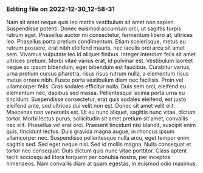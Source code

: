 

### Editing file on 2022-12-30_12-58-31

Nam sit amet neque quis leo mattis vestibulum sit amet non sapien. Suspendisse potenti. Donec euismod accumsan orci, ut sagittis turpis rutrum eget. Phasellus auctor mi consectetur, fermentum libero at, ultrices leo. Phasellus porta pretium condimentum. Etiam scelerisque, metus eu rutrum posuere, erat nibh eleifend mauris, nec iaculis orci arcu sit amet sem. Vivamus vulputate leo id aliquet finibus. Integer interdum felis sit amet ultrices pretium. Morbi vitae varius erat, id pulvinar est. Vestibulum laoreet neque ac ipsum bibendum, eget bibendum est faucibus. Curabitur varius, urna pretium cursus pharetra, risus risus rutrum nulla, a elementum risus metus ornare nibh. Fusce porta vestibulum diam nec facilisis. Proin vel ullamcorper felis. Cras sodales efficitur nulla.
Duis sem orci, eleifend eu elementum nec, dapibus sed massa. Pellentesque lacinia porta urna eu tincidunt. Suspendisse consectetur, erat quis sodales eleifend, est justo eleifend ante, sed ultrices dui velit non est. Donec sit amet velit elit. Maecenas non venenatis est. Ut eu nunc aliquet, sagittis nunc vitae, dictum tortor. Morbi lectus purus, sollicitudin sit amet pretium sit amet, convallis nec elit. Phasellus vel erat orci. Praesent tincidunt nisi blandit, suscipit enim quis, tincidunt lectus. Duis gravida magna augue, in rhoncus ipsum ullamcorper nec.
Suspendisse pellentesque nulla arcu, eget tempor enim sagittis sed. Sed eget neque nisi. Sed id mollis magna. Nulla consequat et tortor nec consequat. Duis dictum quis nunc vitae porttitor. Class aptent taciti sociosqu ad litora torquent per conubia nostra, per inceptos himenaeos. Nam convallis diam at quam egestas, in euismod odio maximus.


